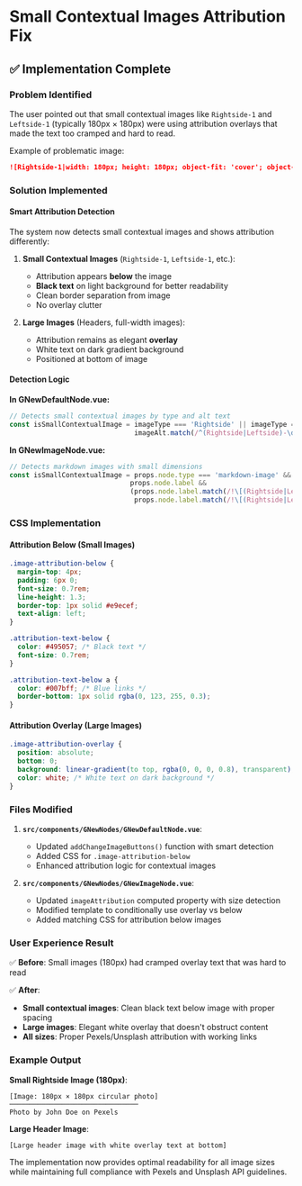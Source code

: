 # Small Contextual Images Attribution Fix

## ✅ Implementation Complete

### Problem Identified
The user pointed out that small contextual images like `Rightside-1` and `Leftside-1` (typically 180px × 180px) were using attribution overlays that made the text too cramped and hard to read.

Example of problematic image:
```markdown
![Rightside-1|width: 180px; height: 180px; object-fit: 'cover'; object-position: 'center'; border-radius: '50%'; margin: '0 0 15px 20px'](https://images.pexels.com/photos/774548/pexels-photo-774548.jpeg)
```

### Solution Implemented

#### Smart Attribution Detection
The system now detects small contextual images and shows attribution differently:

1. **Small Contextual Images** (`Rightside-1`, `Leftside-1`, etc.):
   - Attribution appears **below** the image
   - **Black text** on light background for better readability
   - Clean border separation from image
   - No overlay clutter

2. **Large Images** (Headers, full-width images):
   - Attribution remains as elegant **overlay**
   - White text on dark gradient background
   - Positioned at bottom of image

#### Detection Logic

**In GNewDefaultNode.vue:**
```javascript
// Detects small contextual images by type and alt text
const isSmallContextualImage = imageType === 'Rightside' || imageType === 'Leftside' || 
                               imageAlt.match(/^(Rightside|Leftside)-\d+/i)
```

**In GNewImageNode.vue:**
```javascript
// Detects markdown images with small dimensions
const isSmallContextualImage = props.node.type === 'markdown-image' && 
                              props.node.label && 
                              (props.node.label.match(/!\[(Rightside|Leftside)-\d+\|.*?width:\s*\d{1,3}px/i) ||
                               props.node.label.match(/!\[(Rightside|Leftside)-\d+\|.*?height:\s*\d{1,3}px/i))
```

### CSS Implementation

#### Attribution Below (Small Images)
```css
.image-attribution-below {
  margin-top: 4px;
  padding: 6px 0;
  font-size: 0.7rem;
  line-height: 1.3;
  border-top: 1px solid #e9ecef;
  text-align: left;
}

.attribution-text-below {
  color: #495057; /* Black text */
  font-size: 0.7rem;
}

.attribution-text-below a {
  color: #007bff; /* Blue links */
  border-bottom: 1px solid rgba(0, 123, 255, 0.3);
}
```

#### Attribution Overlay (Large Images)
```css
.image-attribution-overlay {
  position: absolute;
  bottom: 0;
  background: linear-gradient(to top, rgba(0, 0, 0, 0.8), transparent);
  color: white; /* White text on dark background */
}
```

### Files Modified

1. **`src/components/GNewNodes/GNewDefaultNode.vue`**:
   - Updated `addChangeImageButtons()` function with smart detection
   - Added CSS for `.image-attribution-below`
   - Enhanced attribution logic for contextual images

2. **`src/components/GNewNodes/GNewImageNode.vue`**:
   - Updated `imageAttribution` computed property with size detection
   - Modified template to conditionally use overlay vs below
   - Added matching CSS for attribution below images

### User Experience Result

✅ **Before**: Small images (180px) had cramped overlay text that was hard to read

✅ **After**: 
- **Small contextual images**: Clean black text below image with proper spacing
- **Large images**: Elegant white overlay that doesn't obstruct content
- **All sizes**: Proper Pexels/Unsplash attribution with working links

### Example Output

**Small Rightside Image (180px)**:
```
[Image: 180px × 180px circular photo]
────────────────────────────────
Photo by John Doe on Pexels
```

**Large Header Image**:
```
[Large header image with white overlay text at bottom]
```

The implementation now provides optimal readability for all image sizes while maintaining full compliance with Pexels and Unsplash API guidelines.
